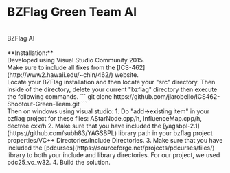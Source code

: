 # BZFlag Green Team AI
<br>
BZFlag AI
<br> 
<br>
**Installation:**
<br>
Developed using Visual Studio Community 2015.
<br>
Make sure to include all fixes from the [ICS-462](http://www2.hawaii.edu/~chin/462/) website.
<br>
Locate your BZFlag installation and then locate your "src" directory. Then inside of the directory, delete your current "bzflag" directory then execute the following commands.
```
git clone https://github.com/jlarobello/ICS462-Shootout-Green-Team.git
```
<br>
Then on windows using visual studio:
  1. Do "add->existing item" in your bzflag project for these files: AStarNode.cpp/h, InfluenceMap.cpp/h, dectree.cxx/h
  2. Make sure that you have included the [yagsbpl-2.1](https://github.com/subh83/YAGSBPL) library path in your bzflag project properties/VC++ Directories/Include Directories.
  3. Make sure that you have included the [pdcurses](https://sourceforge.net/projects/pdcurses/files/) library to both your include and library directories. For our project, we used pdc25_vc_w32.
  4. Build the solution.
